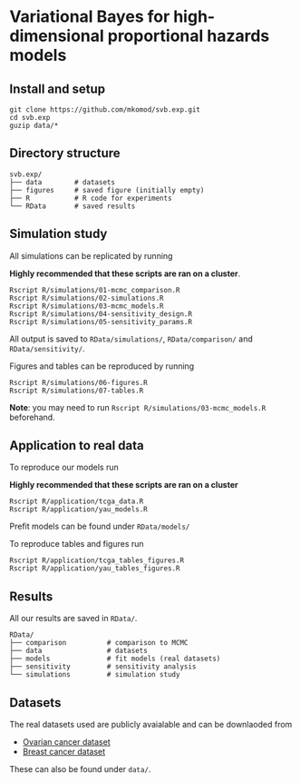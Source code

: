 # Variational Bayes for high-dimensional proportional hazards models

## Install and setup

```
git clone https://github.com/mkomod/svb.exp.git
cd svb.exp
guzip data/*
```

## Directory structure

```
svb.exp/
├── data		# datasets
├── figures		# saved figure (initially empty)
├── R			# R code for experiments
└── RData		# saved results
```

## Simulation study

All simulations can be replicated by running

**Highly recommended that these scripts are ran on a cluster**.

```
Rscript R/simulations/01-mcmc_comparison.R
Rscript R/simulations/02-simulations.R
Rscript R/simulations/03-mcmc_models.R
Rscript R/simulations/04-sensitivity_design.R
Rscript R/simulations/05-sensitivity_params.R
```

All output is saved to `RData/simulations/`, `RData/comparison/` and `RData/sensitivity/`.

Figures and tables can be reproduced by running

```
Rscript R/simulations/06-figures.R
Rscript R/simulations/07-tables.R
```

**Note**: you may need to run `Rscript R/simulations/03-mcmc_models.R` beforehand.

## Application to real data

To reproduce our models run

**Highly recommended that these scripts are ran on a cluster**

```
Rscript R/application/tcga_data.R
Rscript R/application/yau_models.R
```

Prefit models can be found under `RData/models/`

To reproduce tables and figures run

```
Rscript R/application/tcga_tables_figures.R
Rscript R/application/yau_tables_figures.R
```

## Results

All our results are saved in `RData/`.

```
RData/
├── comparison          # comparison to MCMC
├── data                # datasets
├── models              # fit models (real datasets)
├── sensitivity         # sensitivity analysis
└── simulations         # simulation study
```

## Datasets

The real datasets used are publicly avaialable and can be downlaoded from
    
 - [Ovarian cancer dataset](https://xenabrowser.net/datapages/?cohort=GDC%20TCGA%20Ovarian%20Cancer%20(OV)&removeHub=https%3A%2F%2Fxena.treehouse.gi.ucsc.edu%3A443)
 - [Breast cancer dataset](https://xenabrowser.net/datapages/?cohort=Breast%20Cancer%20(Yau%202010)&removeHub=https%3A%2F%2Fxena.treehouse.gi.ucsc.edu%3A443)

These can also be found under `data/`.
